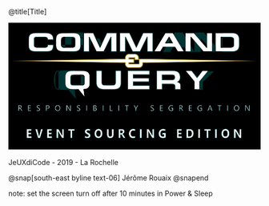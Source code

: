 @title[Title]

![Title](_assets/CandQ.png)

JeUXdiCode - 2019 - La Rochelle 

@snap[south-east byline text-06]
Jérôme Rouaix
@snapend

note:
set the screen turn off after 10 minutes in Power & Sleep



